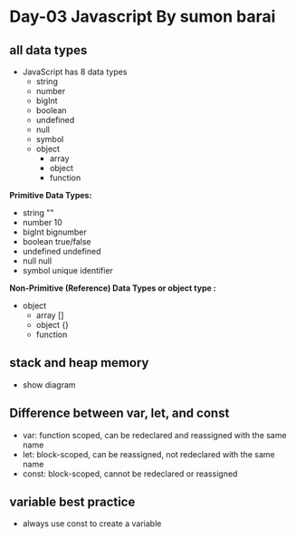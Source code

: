# Day-03 Javascript By sumon barai

## all data types

- JavaScript has 8 data types
  - string
  - number
  - bigInt
  - boolean
  - undefined
  - null
  - symbol
  - object
    - array
    - object
    - function

**Primitive Data Types:**

- string ""
- number 10
- bigInt bignumber
- boolean true/false
- undefined undefined
- null null
- symbol unique identifier

**Non-Primitive (Reference) Data Types or object type :**

- object
  - array []
  - object {}
  - function

## stack and heap memory

- show diagram

## Difference between var, let, and const

- var: function scoped, can be redeclared and reassigned with the same name
- let: block-scoped, can be reassigned, not redeclared with the same name
- const: block-scoped, cannot be redeclared or reassigned

## variable best practice

- always use const to create a variable